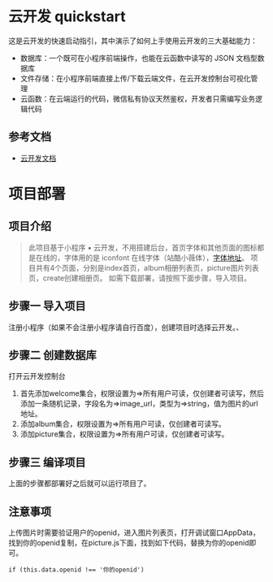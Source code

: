 # 云开发 quickstart

这是云开发的快速启动指引，其中演示了如何上手使用云开发的三大基础能力：

- 数据库：一个既可在小程序前端操作，也能在云函数中读写的 JSON 文档型数据库
- 文件存储：在小程序前端直接上传/下载云端文件，在云开发控制台可视化管理
- 云函数：在云端运行的代码，微信私有协议天然鉴权，开发者只需编写业务逻辑代码

## 参考文档

- [云开发文档](https://developers.weixin.qq.com/miniprogram/dev/wxcloud/basis/getting-started.html)


# 项目部署

> 
## 项目介绍
> 此项目基于小程序 ▪ 云开发，不用搭建后台，首页字体和其他页面的图标都是在线的，字体用的是 iconfont 在线字体（站酷小薇体），[字体地址](https://www.iconfont.cn/webfont?spm=a313x.7781069.1998910419.d81ec59f2#!/webfont/index "字体地址")。
> 项目共有4个页面，分别是index首页，album相册列表页，picture图片列表页，create创建相册页。
> 如需下载部署，请按照下面步骤，导入项目。

## 步骤一 导入项目
注册小程序（如果不会注册小程序请自行百度），创建项目时选择云开发。、

## 步骤二 创建数据库
打开云开发控制台
1. 首先添加welcome集合，权限设置为=>所有用户可读，仅创建者可读写，然后添加一条随机记录，字段名为=>image_url，类型为=>string，值为图片的url地址。
2. 添加album集合，权限设置为=>所有用户可读，仅创建者可读写。
3. 添加picture集合，权限设置为=>所有用户可读，仅创建者可读写。

## 步骤三 编译项目
上面的步骤都部署好之后就可以运行项目了。

## 注意事项
上传图片时需要验证用户的openid，进入图片列表页，打开调试窗口AppData，找到你的openid复制，在picture.js下面，找到如下代码，替换为你的openid即可。

`if (this.data.openid !== '你的openid')`





